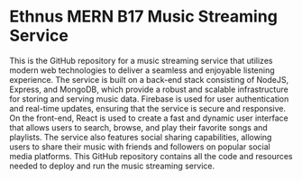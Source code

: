 # Ethnus MERN B17 Music Streaming Service
 This is the GitHub repository for a music streaming service that utilizes modern web technologies to deliver a seamless and enjoyable listening experience. The service is built on a back-end stack consisting of NodeJS, Express, and MongoDB, which provide a robust and scalable infrastructure for storing and serving music data. Firebase is used for user authentication and real-time updates, ensuring that the service is secure and responsive.  On the front-end, React is used to create a fast and dynamic user interface that allows users to search, browse, and play their favorite songs and playlists. The service also features social sharing capabilities, allowing users to share their music with friends and followers on popular social media platforms.  This GitHub repository contains all the code and resources needed to deploy and run the music streaming service. 
